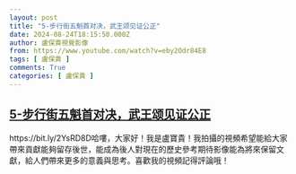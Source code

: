 ```yaml
---
layout: post
title: "5-步行街五魁首对决，武王颂见证公正"
date: 2024-08-24T18:15:50.000Z
author: 盧保貴視覺影像
from: https://www.youtube.com/watch?v=eby2Odr84E8
tags: [ 盧保貴 ]
comments: True
categories: [ 盧保貴 ]
---
```

<!--1724523350000-->
[5-步行街五魁首对决，武王颂见证公正](https://www.youtube.com/watch?v=eby2Odr84E8)
------

<div>
https://bit.ly/2YsRD8D哈嘍，大家好！我是盧寶貴！我拍攝的視頻希望能給大家帶來貢獻能夠留存後世，能成為後人對現在的歷史參考期待影像能為將來保留文獻，給人們帶來更多的意義與思考。喜歡我的視頻記得評論哦！
</div>

